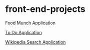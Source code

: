 # front-end-projects

[Food Munch Application](https://gopi13.ccbp.tech/)

[To Do Application](https://gopi13todolist.ccbp.tech/)

[Wikipedia Search Application](https://gopi13wiki.ccbp.tech/)
